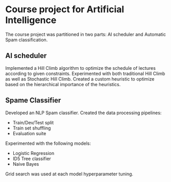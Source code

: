 # Course project for Artificial Intelligence

The course project was partitioned in two parts: AI scheduler and Automatic Spam classification.

## AI scheduler

Implemented a Hill Climb algorithm to optimize the schedule of lectures according to given constraints. 
Experimented with both traditional Hill Climb as well as Stochastic Hill Climb. Created a custom heuristic
to optimize based on the hierarchical importance of the heuristics.

## Spame Classifier

Developed an NLP Spam classifier. Created the data processing pipelines:

- Train/Dev/Test split
- Train set shuffling
- Evaluation suite

Experimented with the following models:

- Logistic Regression
- ID5 Tree classifier
- Naive Bayes

Grid search was used at each model hyperparameter tuning.
